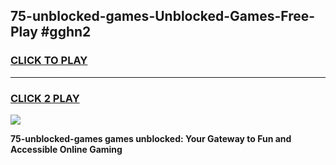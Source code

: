 
## 75-unblocked-games-Unblocked-Games-Free-Play #gghn2
<h3>
<a href="https://us.freeplayer.one?title=75-unblocked-games&ref=9M">CLICK TO PLAY</a></h3>
<hr>

<h3>
<a href="https://us.freeplayer.one?title=75-unblocked-games&ref=9M">CLICK 2 PLAY</a>
  
</h3>

<a href="https://us.freeplayer.one?title=75-unblocked-games&ref=9M"><img src="https://clearcache.store/games.png"></a>


**75-unblocked-games games unblocked: Your Gateway to Fun and Accessible Online Gaming**
